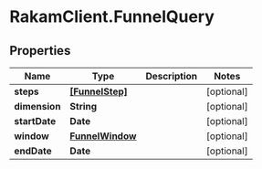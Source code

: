 # RakamClient.FunnelQuery

## Properties
Name | Type | Description | Notes
------------ | ------------- | ------------- | -------------
**steps** | [**[FunnelStep]**](FunnelStep.md) |  | [optional] 
**dimension** | **String** |  | [optional] 
**startDate** | **Date** |  | [optional] 
**window** | [**FunnelWindow**](FunnelWindow.md) |  | [optional] 
**endDate** | **Date** |  | [optional] 


